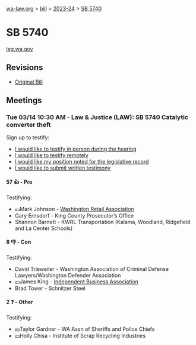 [wa-law.org](/) > [bill](/bill/) > [2023-24](/bill/2023-24/) > [SB 5740](/bill/2023-24/sb/5740/)

# SB 5740
[leg.wa.gov](https://app.leg.wa.gov/billsummary?BillNumber=5740&Year=2023&Initiative=false)

## Revisions
* [Original Bill](1/)

## Meetings
### Tue 03/14 10:30 AM - Law & Justice (LAW): SB 5740 Catalytic converter theft
Sign up to testify:
* [I would like to testify in person during the hearing](https://app.leg.wa.gov/csi/Testifier/Add?chamber=House&mId=30942&aId=152910&caId=22135&tId=1)
* [I would like to testify remotely](https://app.leg.wa.gov/csi/Testifier/Add?chamber=House&mId=30942&aId=152910&caId=22135&tId=2)
* [I would like my position noted for the legislative record](https://app.leg.wa.gov/csi/Testifier/Add?chamber=House&mId=30942&aId=152910&caId=22135&tId=3)
* [I would like to submit written testimony](https://app.leg.wa.gov/csi/Testifier/Add?chamber=House&mId=30942&aId=152910&caId=22135&tId=4)

#### 57 👍 - Pro
Testifying:
* 💵Mark Johnson - [Washington Retail Association](/org/washington_retail_association/)
* Gary Ernsdorf - King County Prosecutor’s Office
* Shannon Barnett - KWRL Transportation (Kalama, Woodland, Ridgefield and La Center Schools)

#### 8 👎 - Con
Testifying:
* David Trieweiler - Washington Association of Criminal Defense Lawyers/Washington Defender Association
* 💵James King - [Independent Business Association](/org/independent_business_association/)
* Brad Tower - Schnitzer Steel

#### 2 ❓ - Other
Testifying:
* 💵Taylor Gardner - WA Assn of Sheriffs and Police Chiefs
* 💵Holly Chisa - Institute of Scrap Recycling Industries
